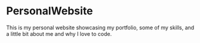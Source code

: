 # PersonalWebsite

This is my personal website showcasing my portfolio, some of my skills, and a little bit about me and why I love to code.
